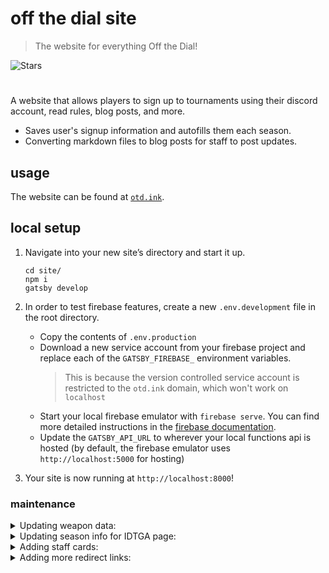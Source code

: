 # off the dial site

> The website for everything Off the Dial!

![Stars][stars-shield]

# <!-- ![Banner](banner.png) -->

A website that allows players to sign up to tournaments using their discord account, read rules, blog posts, and more.

- Saves user's signup information and autofills them each season.
- Converting markdown files to blog posts for staff to post updates.

## usage

The website can be found at [`otd.ink`](https://otd.ink).

## local setup

1. Navigate into your new site’s directory and start it up.

   ```shell
   cd site/
   npm i
   gatsby develop
   ```

2. In order to test firebase features, create a new `.env.development` file in the root directory.

   - Copy the contents of `.env.production`
   - Download a new service account from your firebase project and replace each of the `GATSBY_FIREBASE_` environment variables.
     > This is because the version controlled service account is restricted to the `otd.ink` domain, which won't work on `localhost`
   - Start your local firebase emulator with `firebase serve`. You can find more detailed instructions in the [firebase documentation](https://firebase.google.com/docs/emulator-suite).
   - Update the `GATSBY_API_URL` to wherever your local functions api is hosted (by default, the firebase emulator uses `http://localhost:5000` for hosting)

3. Your site is now running at `http://localhost:8000`!

### maintenance

<details><summary>Updating weapon data:</summary>

> - Navigate to https://github.com/offthedial/site/blob/HEAD/src/components/weapons.js. This is where the weapon data is stored.
> - All images / data is linked to from sendou.ink. Inside the file, you will see a link to the corresponding `weapon.json` file.
> - Copy and paste the json data into the file under the `importedWeapons` variable.
> - Delete all non `MAIN_` weapon keys.
> - Image links are automatically generated based on weapon keys. You are finished.

</details>
<details><summary>Updating season info for IDTGA page:</summary>

> - Navigate to https://github.com/offthedial/site/blob/HEAD/src/pages/idtga/info.mdx. This is where the season info is stored.
> - The frontmatter has one `hidden:` field. If you do not have any season info to show, you can choose to hide the Season Info tab all together.
> - Modify the markdown content until you are satisfied.

</details>
<details><summary>Adding staff cards:</summary>

> - Navigate to https://github.com/offthedial/site/blob/HEAD/src/pages/staff.md. This is the staff page.
> - Each staff card is contained within a `Card` component, duplicate one of the existing cards and modify the properties and content until you are satsified.
> - Make sure all staff cards are always placed above the comment, you'll see.

</details>
<details><summary>Adding more redirect links:</summary>

> - Navigate to https://github.com/offthedial/site/blob/HEAD/src/gatsby-node.js. This is where the redirect pages are generated.
> - You will see a function called `createRedirectPages` that includes a list of redirects.
> - Add an entry to the list with the redirect that you want.

</details>

<!-- markdown links & imgs -->

[stars-shield]: https://img.shields.io/github/stars/offthedial/site.svg?style=social
